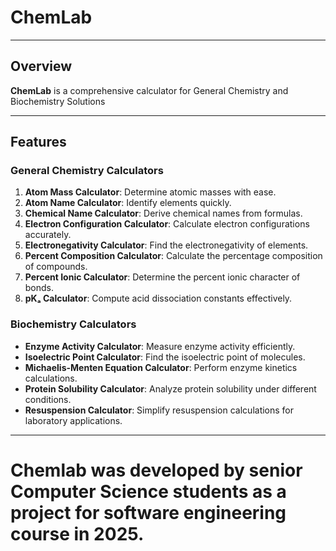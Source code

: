 # ChemLab

---

## Overview
**ChemLab** is a comprehensive calculator for General Chemistry and Biochemistry Solutions

---

## Features
### General Chemistry Calculators
1. **Atom Mass Calculator**: Determine atomic masses with ease.
2. **Atom Name Calculator**: Identify elements quickly.
3. **Chemical Name Calculator**: Derive chemical names from formulas.
4. **Electron Configuration Calculator**: Calculate electron configurations accurately.
5. **Electronegativity Calculator**: Find the electronegativity of elements.
6. **Percent Composition Calculator**: Calculate the percentage composition of compounds.
7. **Percent Ionic Calculator**: Determine the percent ionic character of bonds.
8. **pKₐ Calculator**: Compute acid dissociation constants effectively.

### Biochemistry Calculators
- **Enzyme Activity Calculator**: Measure enzyme activity efficiently.
- **Isoelectric Point Calculator**: Find the isoelectric point of molecules.
- **Michaelis-Menten Equation Calculator**: Perform enzyme kinetics calculations.
- **Protein Solubility Calculator**: Analyze protein solubility under different conditions.
- **Resuspension Calculator**: Simplify resuspension calculations for laboratory applications.

---

# Chemlab was developed by senior Computer Science students as a project for software engineering course in 2025. 


